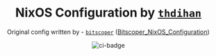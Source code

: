 <div align="center">

# NixOS Configuration by [`thdihan`](https://github.com/thdihan)

Original config written by - [`bitscoper`](https://github.com/bitscoper) ([Bitscoper_NixOS_Configuration](https://github.com/bitscoper/Bitscoper_NixOS_Configuration))

![ci-badge](https://img.shields.io/static/v1?label=Built%20with&message=nix&color=blue&style=flat&logo=nixos&link=https://nixos.org&labelColor=111212)

</div>
